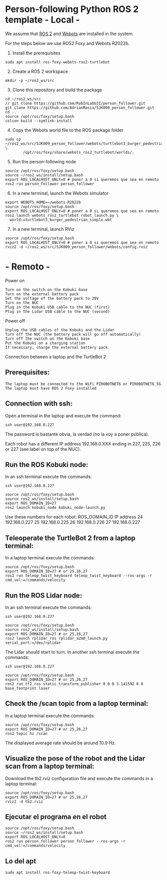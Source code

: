 # Person-following Python ROS 2 template - Local -

We assume that [ROS 2](https://docs.ros.org/) and [Webots](https://cyberbotics.com/) are installed in the system. 

For the steps below we use ROS2 Foxy and Webots R2022b.

1. Install the prerequisites
```
sudo apt install ros-foxy-webots-ros2-turtlebot
```
2. Create a ROS 2 workspace
```
mkdir -p ~/ros2_ws/src
```
3. Clone this repository and build the package
```
cd ~/ros2_ws/src
// git clone https://github.com/RobInLabUJI/person_follower.git
git clone https://github.com/AdrianMasia/SJK009_person_follower.git
cd ..
source /opt/ros/foxy/setup.bash
colcon build --symlink-install
```
4. Copy the Webots world file to the ROS package folder
```
sudo cp ~/ros2_ws/src/SJK009_person_follower/webots/turtlebot3_burger_pedestrian_simple.wbt \
        /opt/ros/foxy/share/webots_ros2_turtlebot/worlds/.
```
5. Run the person-following node
```
source /opt/ros/foxy/setup.bash
source ~/ros2_ws/install/setup.bash
export ROS_LOCALHOST_ONLY=0 # poner a 0 si queremos que sea en remoto
ros2 run person_follower person_follower 
```
6. In a new terminal, launch the Webots simulator
```
export WEBOTS_HOME=~/webots-R2022b
source /opt/ros/foxy/setup.bash
export ROS_LOCALHOST_ONLY=0 # poner a 0 si queremos que sea en remoto
ros2 launch webots_ros2_turtlebot robot_launch.py \
  world:=turtlebot3_burger_pedestrian_simple.wbt
```
7. In a new terminal, launch RViz
```
source /opt/ros/foxy/setup.bash
export ROS_LOCALHOST_ONLY=0 # poner a 0 si queremos que sea en remoto
rviz2 -d ~/ros2_ws/src/SJK009_person_follower/webots/config.rviz
```

# - Remoto -

Power on

    Turn on the switch on the Kobuki base
    Turn on the external battery pack
    Set the voltage of the battery pack to 20V
    Turn on the NUC
    Plug in the Kobuki USB cable to the NUC (first)
    Plug in the Lidar USB cable to the NUC (second)

Power off

    Unplug the USB cables of the Kobuki and the Lidar
    Turn off the NUC (the battery pack will go off automatically)
    Turn off the switch on the Kobuki base
    Put the Kobuki on a charging station
    If necessary, charge the external battery pack

Connection between a laptop and the TurtleBot 2

## Prerequisites:

    The laptop must be connected to the WiFi PIROBOTNET6 or PIROBOTNET6_5G
    The laptop must have ROS 2 Foxy installed

## Connection with ssh:

Open a terminal in the laptop and execute the command:
```
ssh user@192.168.0.227
```
The password is bastante obvia, la verdad (no la voy a poner pública).

Each robot has a different IP address 192.168.0.XXX ending in 227, 225, 226 or 227 (see label on top of the NUC).

## Run the ROS Kobuki node:

In an ssh terminal execute the commands:
```
ssh user@192.168.0.227
```
```
source /opt/ros/foxy/setup.bash
source ros2_ws/install/setup.bash
export ROS_DOMAIN_ID=27
ros2 launch kobuki_node kobuki_node-launch.py 
```
Use these numbers for each robot:
ROS_DOMAIN_ID 	IP address
24 	192.168.0.227
25 	192.168.0.225
26 	192.168.0.226
27 	192.168.0.227

## Teleoperate the TurtleBot 2 from a laptop terminal:

In a laptop terminal execute the commands:
```
source /opt/ros/foxy/setup.bash
export ROS_DOMAIN_ID=27 # or 25,26,27
ros2 run teleop_twist_keyboard teleop_twist_keyboard --ros-args -r cmd_vel:=/commands/velocity
```
## Run the ROS Lidar node:

In an ssh terminal execute the commands:
```
ssh user@192.168.0.227
```
```
source /opt/ros/foxy/setup.bash
source ros2_ws/install/setup.bash
export ROS_DOMAIN_ID=27 # or 25,26,27
ros2 launch rplidar_ros rplidar_a2m8_launch.py serial_port:=/dev/rplidar
```
The Lidar should start to turn. In another ssh terminal execute the commands:
```
ssh user@192.168.0.227
```
```
source /opt/ros/foxy/setup.bash
export ROS_DOMAIN_ID=27 # or 25,26,27
ros2 run tf2_ros static_transform_publisher 0 0 0 3.141592 0 0 base_footprint laser
```
## Check  the /scan topic from a laptop terminal:

In a laptop terminal execute the commands:
```
source /opt/ros/foxy/setup.bash
export ROS_DOMAIN_ID=27 # or 25,26,27
ros2 topic hz /scan
```
The displayed average rate should be around 10.9 Hz.

## Visualize the pose of the robot and the Lidar scan from a laptop terminal:

Download the tb2.rviz configuration file and execute the commands in a laptop terminal:
```
source /opt/ros/foxy/setup.bash
export ROS_DOMAIN_ID=27 # or 25,26,27
rviz2 -d tb2.rviz
```

## Ejecutar el programa en el robot
```
source /opt/ros/foxy/setup.bash
source ~/ros2_ws/install/setup.bash
export ROS_LOCALHOST_ONLY=0
ros2 run person_follower person_follower --ros-args -r cmd_vel:=/commands/velocity
```

## Lo del apt
```
sudo apt install ros-foxy-teleop-twist-keyboard
```
